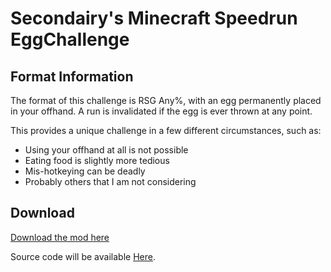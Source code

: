 # Secondairy's Minecraft Speedrun EggChallenge

## Format Information

The format of this challenge is RSG Any%, with an egg permanently placed in your offhand. A run is invalidated if the egg is ever thrown at any point.

This provides a unique challenge in a few different circumstances, such as:

- Using your offhand at all is not possible
- Eating food is slightly more tedious
- Mis-hotkeying can be deadly
- Probably others that I am not considering
   
## Download
[Download the mod here](https://github.com/Secondairy/Minecraft-EggChallenge/releases/latest)

Source code will be available [Here](https://github.com/Secondairy/EggChallenge).
